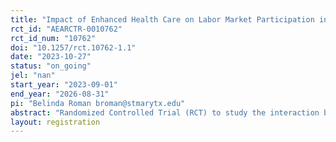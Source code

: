 ```yaml
---
title: "Impact of Enhanced Health Care on Labor Market Participation in San Antonio, Texas"
rct_id: "AEARCTR-0010762"
rct_id_num: "10762"
doi: "10.1257/rct.10762-1.1"
date: "2023-10-27"
status: "on_going"
jel: "nan"
start_year: "2023-09-01"
end_year: "2026-08-31"
pi: "Belinda Roman broman@stmarytx.edu"
abstract: "Randomized Controlled Trial (RCT) to study the interaction between labor force participation and health in the diabetic population of the San Antonio, Texas, MSA. Data from a 2019/2020 San Antonio Metropolitan Health District (Metro Health) report confirms that this community has a higher diabetes hospitalization rate than the rest of the state; an increasing child diabetes hospitalization rate; higher hospitalization rates for diabetic amputations; and a higher age-adjusted mortality rate for diabetes than the state and the country. Black and Hispanic/Latinx populations have the highest incidences of diabetes in the city. We plan a collaboration with three local NGOs that already provide both access to and continuing care for undeserved and uninsured diabetic populations in the greater MSA.  Our proposal follows the principles of the Oregon Health Insurance Experiment that examined Medicaid expansion and its impact on health outcomes in Oregon. We plan to leverage existing administrative data from the NGOs’ diabetes programs to establish a baseline on the wage/salary status of participants.  The three NGOs will participate in an RCT to expand the reach of diabetes care through new schemes that include community health advocates and technology for online education and care management. Data from the RCT will be analyzed to determine if providing care using these community care workers, technology or a combination thereof improves labor force participation, engenders economic stability, and fosters upward economic mobility for the diabetic population."
layout: registration
---
```


